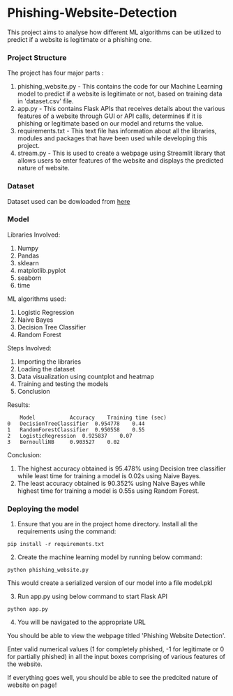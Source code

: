 # Phishing-Website-Detection

This project aims to analyse how different ML algorithms can be utilized to predict if a website is legitimate or a phishing one.

### Project Structure
The project has four major parts :

1. phishing_website.py - This contains the code for our Machine Learning model to predict if a website is legitimate or not, based on training data in 'dataset.csv' 			      file.
2. app.py - This contains Flask APIs that receives details about the various features of a website through GUI or API calls, determines if it is phishing or legitimate 	    based on our model and returns the value.
3. requirements.txt - This text file has information about all the libraries, modules and packages that have been used while developing this project.
4. stream.py - This is used to create a webpage using Streamlit library that allows users to enter features of the website and displays the predicted nature of 	       website.

### Dataset

Dataset used can be dowloaded from [here](https://www.kaggle.com/code/elgroup/mainnotebook-website/data) 

### Model
Libraries Involved: 

1. Numpy
2. Pandas
3. sklearn
4. matplotlib.pyplot
5. seaborn 
6. time

ML algorithms used:

1. Logistic Regression
2. Naive Bayes
3. Decision Tree Classifier
4. Random Forest

Steps Involved: 

1. Importing the libraries
2. Loading the dataset
3. Data visualization using countplot and heatmap
4. Training and testing the models
5. Conclusion

Results:
```
	Model			Accuracy	Training time (sec)
0	DecisionTreeClassifier	0.954778	0.44
1	RandomForestClassifier	0.950558	0.55
2	LogisticRegression	0.925837	0.07
3	BernoulliNB		0.903527	0.02
```

Conclusion:
1. The highest accuracy obtained is 95.478% using Decision tree classifier while least time for training a model is 0.02s using Naive Bayes.
2. The least accuracy obtained is 90.352% using Naive Bayes while highest time for training a model is 0.55s using Random Forest.

### Deploying the model

1. Ensure that you are in the project home directory. Install all the requirements using the command:
```
pip install -r requirements.txt
```
2. Create the machine learning model by running below command:
```
python phishing_website.py
```
This would create a serialized version of our model into a file model.pkl

3. Run app.py using below command to start Flask API
```
python app.py
```

4. You will be navigated to the appropriate URL

You should be able to view the webpage titled 'Phishing Website Detection'. 

Enter valid numerical values (1 for completely phished, -1 for legitimate or 0 for partially phished) in all the input boxes comprising of various features of the website.

If everything goes well, you should be able to see the predcited nature of website on page!
